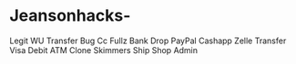 # Jeansonhacks-
Legit WU Transfer Bug Cc Fullz Bank Drop PayPal Cashapp Zelle Transfer Visa Debit ATM Clone Skimmers Ship Shop Admin 
